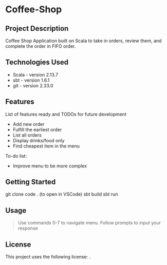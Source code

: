 # Coffee-Shop

## Project Description

Coffee Shop Application built on Scala to take in orders, review them, and complete the order in FIFO order.

## Technologies Used

* Scala - version 2.13.7
* sbt - version 1.6.1
* git - version 2.33.0

## Features

List of features ready and TODOs for future development
* Add new order
* Fulfill the earliest order
* List all orders
* Display drinks/food only
* Find cheapest item in the menu

To-do list:
* Improve menu to be more complex

## Getting Started
   
git clone <project url>
code . (to open in VSCode)
sbt build
sbt run

## Usage

> Use commands 0-7 to navigate menu. Follow prompts to input your response

## License

This project uses the following license: [<MIT>](<https://opensource.org/licenses/MIT>).

